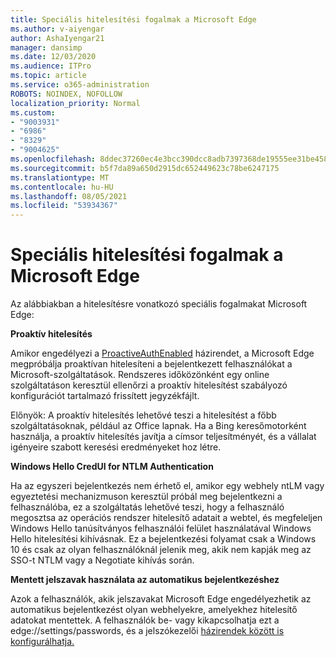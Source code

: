 ```yaml
---
title: Speciális hitelesítési fogalmak a Microsoft Edge
ms.author: v-aiyengar
author: AshaIyengar21
manager: dansimp
ms.date: 12/03/2020
ms.audience: ITPro
ms.topic: article
ms.service: o365-administration
ROBOTS: NOINDEX, NOFOLLOW
localization_priority: Normal
ms.custom:
- "9003931"
- "6986"
- "8329"
- "9004625"
ms.openlocfilehash: 8ddec37260ec4e3bcc390dcc8adb7397368de19555ee31be458be033d3886386
ms.sourcegitcommit: b5f7da89a650d2915dc652449623c78be6247175
ms.translationtype: MT
ms.contentlocale: hu-HU
ms.lasthandoff: 08/05/2021
ms.locfileid: "53934367"
---
```

# <a name="advanced-authentication-concepts-applicable-to-microsoft-edge"></a>Speciális hitelesítési fogalmak a Microsoft Edge

Az alábbiakban a hitelesítésre vonatkozó speciális fogalmakat Microsoft Edge:

**Proaktív hitelesítés**

Amikor engedélyezi a [ProactiveAuthEnabled](https://go.microsoft.com/fwlink/?linkid=2134621) házirendet, a Microsoft Edge megpróbálja proaktívan hitelesíteni a bejelentkezett felhasználókat a Microsoft-szolgáltatások. Rendszeres időközönként egy online szolgáltatáson keresztül ellenőrzi a proaktív hitelesítést szabályozó konfigurációt tartalmazó frissített jegyzékfájlt.

Előnyök: A proaktív hitelesítés lehetővé teszi a hitelesítést a főbb szolgáltatásoknak, például az Office lapnak. Ha a Bing keresőmotorként használja, a proaktív hitelesítés javítja a címsor teljesítményét, és a vállalat igényeire szabott keresési eredményeket hoz létre.

**Windows Hello CredUI for NTLM Authentication**

Ha az egyszeri bejelentkezés nem érhető el, amikor egy webhely ntLM vagy egyeztetési mechanizmuson keresztül próbál meg bejelentkezni a felhasználóba, ez a szolgáltatás lehetővé teszi, hogy a felhasználó megosztsa az operációs rendszer hitelesítő adatait a webtel, és megfeleljen Windows Hello tanúsítványos felhasználói felület használatával Windows Hello hitelesítési kihívásnak. Ez a bejelentkezési folyamat csak a Windows 10 és csak az olyan felhasználóknál jelenik meg, akik nem kapják meg az SSO-t NTLM vagy a Negotiate kihívás során.

**Mentett jelszavak használata az automatikus bejelentkezéshez**

Azok a felhasználók, akik jelszavakat Microsoft Edge engedélyezhetik az automatikus bejelentkezést olyan webhelyekre, amelyekhez hitelesítő adatokat mentettek. A felhasználók be- vagy kikapcsolhatja ezt a edge://settings/passwords, és a jelszókezelői [házirendek között is konfigurálhatja.](https://go.microsoft.com/fwlink/?linkid=2134622)
